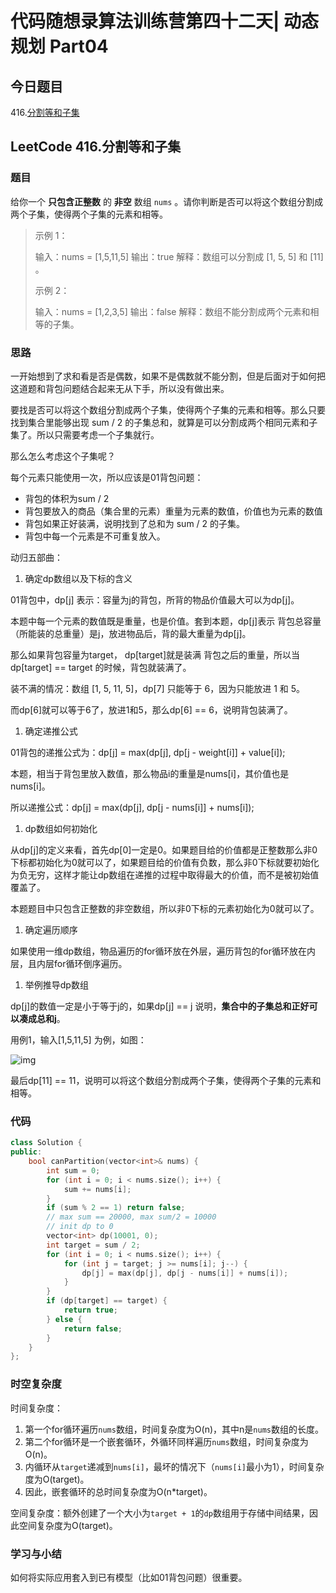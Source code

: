 # 代码随想录算法训练营第四十二天| 动态规划 Part04

## 今日题目

416.[分割等和子集](https://leetcode.cn/problems/partition-equal-subset-sum/)

## LeetCode 416.分割等和子集

### 题目

给你一个 **只包含正整数** 的 **非空** 数组 `nums` 。请你判断是否可以将这个数组分割成两个子集，使得两个子集的元素和相等。

> 示例 1：
>
> 输入：nums = [1,5,11,5] 输出：true 解释：数组可以分割成 [1, 5, 5] 和 [11] 。
>
> 示例 2：
>
> 输入：nums = [1,2,3,5] 输出：false 解释：数组不能分割成两个元素和相等的子集。

### 思路

一开始想到了求和看是否是偶数，如果不是偶数就不能分割，但是后面对于如何把这道题和背包问题结合起来无从下手，所以没有做出来。

要找是否可以将这个数组分割成两个子集，使得两个子集的元素和相等。那么只要找到集合里能够出现 sum / 2 的子集总和，就算是可以分割成两个相同元素和子集了。所以只需要考虑一个子集就行。

那么怎么考虑这个子集呢？

每个元素只能使用一次，所以应该是01背包问题：

- 背包的体积为sum / 2
- 背包要放入的商品（集合里的元素）重量为元素的数值，价值也为元素的数值
- 背包如果正好装满，说明找到了总和为 sum / 2 的子集。
- 背包中每一个元素是不可重复放入。

动归五部曲：

1. 确定dp数组以及下标的含义

01背包中，dp[j] 表示：容量为j的背包，所背的物品价值最大可以为dp[j]。

本题中每一个元素的数值既是重量，也是价值。套到本题，dp[j]表示 背包总容量（所能装的总重量）是j，放进物品后，背的最大重量为dp[j]。

那么如果背包容量为target， dp[target]就是装满 背包之后的重量，所以当 dp[target] == target 的时候，背包就装满了。

装不满的情况：数组 [1, 5, 11, 5]，dp[7] 只能等于 6，因为只能放进 1 和 5。

而dp[6]就可以等于6了，放进1和5，那么dp[6] == 6，说明背包装满了。

1. 确定递推公式

01背包的递推公式为：dp[j] = max(dp[j], dp[j - weight[i]] + value[i]);

本题，相当于背包里放入数值，那么物品i的重量是nums[i]，其价值也是nums[i]。

所以递推公式：dp[j] = max(dp[j], dp[j - nums[i]] + nums[i]);

1. dp数组如何初始化

从dp[j]的定义来看，首先dp[0]一定是0。如果题目给的价值都是正整数那么非0下标都初始化为0就可以了，如果题目给的价值有负数，那么非0下标就要初始化为负无穷，这样才能让dp数组在递推的过程中取得最大的价值，而不是被初始值覆盖了。

本题题目中只包含正整数的非空数组，所以非0下标的元素初始化为0就可以了。

1. 确定遍历顺序

如果使用一维dp数组，物品遍历的for循环放在外层，遍历背包的for循环放在内层，且内层for循环倒序遍历。

1. 举例推导dp数组

dp[j]的数值一定是小于等于j的，如果dp[j] == j 说明，**集合中的子集总和正好可以凑成总和j**。

用例1，输入[1,5,11,5] 为例，如图：

![img](https://pkdwxagc9o.feishu.cn/space/api/box/stream/download/asynccode/?code=ZjVlYzRiOTQ5OWEwOGEzMjdkZDI0YjZhYTk4ZjhlMGZfOXFRNlpXTmo1NFZGR2Nzblp0emhacnU1YmMycDZXbjhfVG9rZW46SjM2emJDdHZZb09Gc1N4amRtVWNMcXNBbkllXzE3MDk3MDcxODE6MTcwOTcxMDc4MV9WNA)

最后dp[11] == 11，说明可以将这个数组分割成两个子集，使得两个子集的元素和相等。

### 代码

```C++
class Solution {
public:
    bool canPartition(vector<int>& nums) {
        int sum = 0;
        for (int i = 0; i < nums.size(); i++) {
            sum += nums[i];
        }
        if (sum % 2 == 1) return false;
        // max sum == 20000, max sum/2 = 10000
        // init dp to 0
        vector<int> dp(10001, 0);
        int target = sum / 2;
        for (int i = 0; i < nums.size(); i++) {
            for (int j = target; j >= nums[i]; j--) {
                dp[j] = max(dp[j], dp[j - nums[i]] + nums[i]);
            }
        }
        if (dp[target] == target) {
            return true;
        } else {
            return false;
        }
    }
};
```

### 时空复杂度

时间复杂度：

1. 第一个for循环遍历`nums`数组，时间复杂度为O(n)，其中n是`nums`数组的长度。
2. 第二个for循环是一个嵌套循环，外循环同样遍历`nums`数组，时间复杂度为O(n)。
3. 内循环从`target`递减到`nums[i]`，最坏的情况下（`nums[i]`最小为1），时间复杂度为O(target)。
4. 因此，嵌套循环的总时间复杂度为O(n*target)。

空间复杂度：额外创建了一个大小为`target + 1`的`dp`数组用于存储中间结果，因此空间复杂度为O(target)。

### 学习与小结

如何将实际应用套入到已有模型（比如01背包问题）很重要。